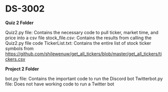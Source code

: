 # DS-3002

**Quiz 2 Folder**

Quiz2.py file: Contains the necessary code to pull ticker, market time, and price into a csv file 
stock_file.csv: Contains the results from calling the Quiz2.py file code
TickerList.txt: Contains the entire list of stock ticker symbols from https://github.com/shilewenuw/get_all_tickers/blob/master/get_all_tickers/tickers.csv

**Project 2 Folder** 

bot.py file: Contains the important code to run the Discord bot 
Twitterbot.py file: Does not have working code to run a Twitter bot

